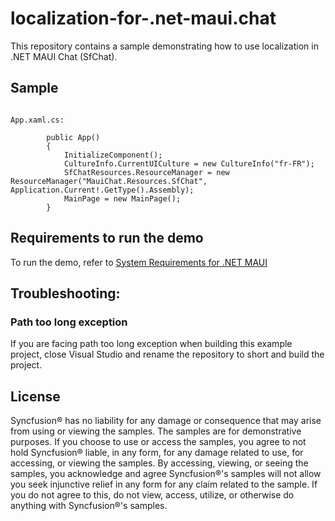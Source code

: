 # localization-for-.net-maui.chat

This repository contains a sample demonstrating how to use localization in .NET MAUI Chat (SfChat).

## Sample

```xaml

App.xaml.cs:

        public App()
        {
            InitializeComponent();             
            CultureInfo.CurrentUICulture = new CultureInfo("fr-FR");   
            SfChatResources.ResourceManager = new ResourceManager("MauiChat.Resources.SfChat", Application.Current!.GetType().Assembly);
            MainPage = new MainPage();
        }

```
## Requirements to run the demo

To run the demo, refer to [System Requirements for .NET MAUI](https://help.syncfusion.com/maui/system-requirements)

## Troubleshooting:
### Path too long exception

If you are facing path too long exception when building this example project, close Visual Studio and rename the repository to short and build the project.

## License

Syncfusion® has no liability for any damage or consequence that may arise from using or viewing the samples. The samples are for demonstrative purposes. If you choose to use or access the samples, you agree to not hold Syncfusion® liable, in any form, for any damage related to use, for accessing, or viewing the samples. By accessing, viewing, or seeing the samples, you acknowledge and agree Syncfusion®'s samples will not allow you seek injunctive relief in any form for any claim related to the sample. If you do not agree to this, do not view, access, utilize, or otherwise do anything with Syncfusion®'s samples.
